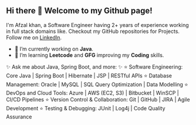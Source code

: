 ## Hi there 👋 Welcome to my Github page!

I'm Afzal khan, a Software Engineer having 2+ years of experience working in full stack domains like.
Checkout my GitHub repositories for Projects.
Follow me on [LinkedIn](https://www.linkedin.com/in/afzalkhandev/).

- 🔭 I’m currently working on **Java**.
- 🌱 I’m learning **Leetcode** and **GFG** improving my **Coding** skills.

✨ Ask me about Java, Spring Boot, and more: ✨
⭐ Software Engineering: Core Java | Spring Boot | Hibernate | JSP | RESTful APIs
⭐ Database Management: Oracle | MySQL | SQL Query Optimization | Data Modelling
⭐ DevOps and Cloud Tools: Azure | AWS (EC2, S3) | Bitbucket | WinSCP | CI/CD Pipelines
⭐ Version Control & Collaboration: Git | GitHub | JIRA | Agile Development
⭐ Testing & Debugging: JUnit | Log4j | Code Quality Assurance 

